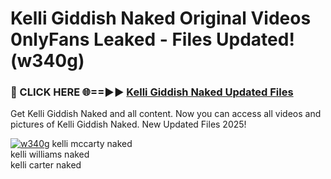 # Kelli Giddish Naked Original Videos 0nlyFans Leaked - Files Updated! (w340g)

<h3>🔴 CLICK HERE 🌐==►► <a href="https://tinyurl.com/up5wt9bj" rel="nofollow">Kelli Giddish Naked Updated Files</a></h3>

Get Kelli Giddish Naked and all content. Now you can access all videos and pictures of Kelli Giddish Naked. New Updated Files 2025!

[![w340g](https://i.imgur.com/ABiUzMV.gif)](https://tinyurl.com/up5wt9bj)
kelli mccarty naked<br>
kelli williams naked<br>
kelli carter naked